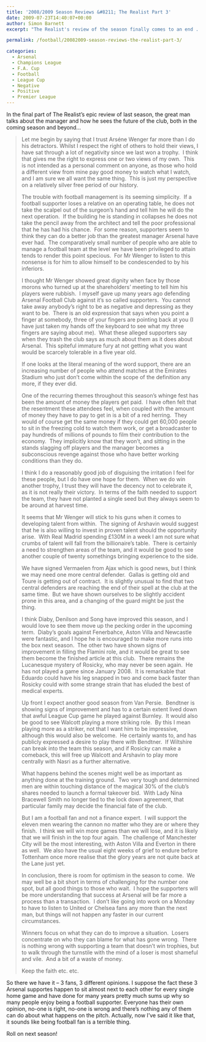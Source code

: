 ```yaml
---
title: '2008/2009 Season Reviews &#8211; The Realist Part 3'
date: 2009-07-23T14:40:07+00:00
author: Simon Barnett
excerpt: "The Realist's review of the season finally comes to an end ... much to the relief of all concerned."

permalink: /football/20082009-season-reviews-the-realist-part-3/

categories:
  - Arsenal
  - Champions League
  - F.A. Cup
  - Football
  - League Cup
  - Negative
  - Positive
  - Premier League
---
```

In the final part of The Realist&#8217;s epic review of last season, the great man talks about the manager and how he sees the future of the club, both in the coming season and beyond&#8230;

> Let me begin by saying that I trust Arséne Wenger far more than I do his detractors. Whilst I respect the right of others to hold their views, I have sat through a lot of negativity since we last won a trophy.  I think that gives me the right to express one or two views of my own.  This is not intended as a personal comment on anyone, as those who hold a different view from mine pay good money to watch what I watch, and I am sure we all want the same thing.  This is just my perspective on a relatively silver free period of our history.
> 
> The trouble with football management is its seeming simplicity.  If a football supporter loses a relative on an operating table, he does not take the scalpel out of the surgeon’s hand and tell him he will do the next operation.  If the building he is standing in collapses he does not take the pencil away from the architect and tell the poor professional that he has had his chance.  For some reason, supporters seem to think they can do a better job than the greatest manager Arsenal have ever had.  The comparatively small number of people who are able to manage a football team at the level we have been privileged to attain tends to render this point specious.  For Mr Wenger to listen to this nonsense is for him to allow himself to be condescended to by his inferiors.
> 
> I thought Mr Wenger showed great dignity when face by those morons who turned up at the shareholders’ meeting to tell him his players were rubbish.  I myself gave up many years ago defending Arsenal Football Club against it’s so called supporters.  You cannot take away anybody’s right to be as negative and depressing as they want to be.  There is an old expression that says when you point a finger at somebody, three of your fingers are pointing back at you (I have just taken my hands off the keyboard to see what my three fingers are saying about me).  What these alleged supporters say when they trash the club says as much about them as it does about Arsenal.  This spiteful immature fury at not getting what you want would be scarcely tolerable in a five year old.
> 
> If one looks at the literal meaning of the word support, there are an increasing number of people who attend matches at the Emirates Stadium who just don’t come within the scope of the definition any more, if they ever did.
> 
> One of the recurring themes throughout this season’s whinge fest has been the amount of money the players get paid.  I have often felt that the resentment these attendees feel, when coupled with the amount of money they have to pay to get in is a bit of a red herring.  They would of course get the same money if they could get 60,000 people to sit in the freezing cold to watch them work, or get a broadcaster to pay hundreds of millions of pounds to film their contribution to the economy.  They implicitly know that they won’t, and sitting in the stands slagging off players and the manager becomes a subconscious revenge against those who have better working conditions than they do.
> 
> I think I do a reasonably good job of disguising the irritation I feel for these people, but I do have one hope for them.  When we do win another trophy, I trust they will have the decency not to celebrate it, as it is not really their victory.  In terms of the faith needed to support the team, they have not planted a single seed but they always seem to be around at harvest time.
> 
> It seems that Mr Wenger will stick to his guns when it comes to developing talent from within.  The signing of Arshavin would suggest that he is also willing to invest in proven talent should the opportunity arise.  With Real Madrid spending £130M in a week I am not sure what crumbs of talent will fall from the billionaire’s table.  There is certainly a need to strengthen areas of the team, and it would be good to see another couple of twenty somethings bringing experience to the side.
> 
> We have signed Vermaelen from Ajax which is good news, but I think we may need one more central defender.  Gallas is getting old and Toure is getting out of contract.  It is slightly unusual to find that two central defenders are reaching the end of their spell at the club at the same time.  But we have shown ourselves to be slightly accident prone in this area, and a changing of the guard might be just the thing.
> 
> I think Diaby, Denilson and Song have improved this season, and I would love to see them move up the pecking order in the upcoming term.  Diaby’s goals against Fenerbahce, Aston Villa and Newcastle were fantastic, and I hope he is encouraged to make more runs into the box next season.  The other two have shown signs of improvement in filling the Flamini role, and it would be great to see them become the finished article at this club.  There remains the Lucanesque mystery of Rosicky, who may never be seen again.  He has not played a game since January 2008.  It is remarkable that Eduardo could have his leg snapped in two and come back faster than Rosicky could with some strange strain that has eluded the best of medical experts.
> 
> Up front I expect another good season from Van Persie.  Bendtner is showing signs of improvement and has to a certain extent lived down that awful League Cup game he played against Burnley.  It would also be good to see Walcott playing a more striking role.  By this I mean playing more as a striker, not that I want him to be impressive, although this would also be welcome.  He certainly wants to, and has publicly expressed a desire to play there with Bendtner.  If Wiltshire can break into the team this season, and if Rosicky can make a comeback, this will free up Walcott and Arshavin to play more centrally with Nasri as a further alternative.
> 
> What happens behind the scenes might well be as important as anything done at the training ground.  Two very tough and determined men are within touching distance of the magical 30% of the club’s shares needed to launch a formal takeover bid.  With Lady Nina Bracewell Smith no longer tied to the lock down agreement, that particular family may decide the financial fate of the club.
> 
> But I am a football fan and not a finance expert.  I will support the eleven men wearing the cannon no matter who they are or where they finish.  I think we will win more games than we will lose, and it is likely that we will finish in the top four again.  The challenge of Manchester City will be the most interesting, with Aston Villa and Everton in there as well.  We also have the usual eight weeks of grief to endure before Tottenham once more realise that the glory years are not quite back at the Lane just yet.
> 
> In conclusion, there is room for optimism in the season to come.  We may well be a bit short in terms of challenging for the number one spot, but all good things to those who wait.  I hope the supporters will be more understanding that success at Arsenal will be far more a process than a transaction.  I don’t like going into work on a Monday to have to listen to United or Chelsea fans any more than the next man, but things will not happen any faster in our current circumstances.
> 
> Winners focus on what they can do to improve a situation.  Losers concentrate on who they can blame for what has gone wrong.  There is nothing wrong with supporting a team that doesn’t win trophies, but to walk through the turnstile with the mind of a loser is most shameful and vile.  And a bit of a waste of money.
> 
> Keep the faith etc. etc.

So there we have it &#8211; 3 fans, 3 different opinions. I suppose the fact these 3 Arsenal supportes happen to sit almost next to each other for every single home game and have done for many years pretty much sums up why so many people enjoy being a football supporter. Everyone has their own opinion, no-one is right, no-one is wrong and there&#8217;s nothing any of them can do about what happens on the pitch. Actually, now I&#8217;ve said it like that, it sounds like being football fan is a terrible thing.

Roll on next season!
